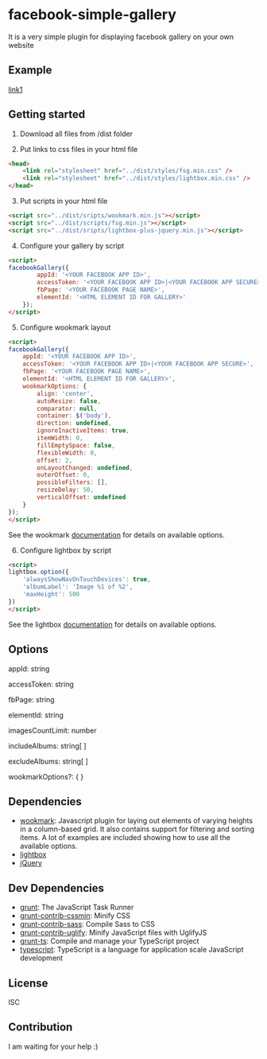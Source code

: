 # facebook-simple-gallery 

It is a very simple plugin for displaying facebook gallery on your own website


## Example
[link1](http://htmlpreview.github.io/?https://github.com/jacek-lapinski/Facebook-Simple-Gallery/blob/master/src/index.html)


## Getting started

1. Download all files from /dist folder

2. Put links to css files in your html file
```html
<head>
    <link rel="stylesheet" href="../dist/styles/fsg.min.css" />
	<link rel="stylesheet" href="../dist/styles/lightbox.min.css" />
</head>
```

3. Put scripts in your html file
```html
<script src="../dist/sripts/wookmark.min.js"></script>
<script src="../dist/scripts/fsg.min.js"></script>
<script src="../dist/sripts/lightbox-plus-jquery.min.js"></script>
```

4. Configure your gallery by script
```html
<script>
facebookGallery({
		appId: '<YOUR FACEBOOK APP ID>',
		accessToken: '<YOUR FACEBOOK APP ID>|<YOUR FACEBOOK APP SECURE>',
		fbPage: '<YOUR FACEBOOK PAGE NAME>',
		elementId: '<HTML ELEMENT ID FOR GALLERY>'
	});
</script>
```

5. Configure wookmark layout
```html
<script>
facebookGallery({
    appId: '<YOUR FACEBOOK APP ID>',
    accessToken: '<YOUR FACEBOOK APP ID>|<YOUR FACEBOOK APP SECURE>',
    fbPage: '<YOUR FACEBOOK PAGE NAME>',
    elementId: '<HTML ELEMENT ID FOR GALLERY>',
    wookmarkOptions: {
        align: 'center',
        autoResize: false,
        comparator: null,
        container: $('body'),
        direction: undefined,
        ignoreInactiveItems: true,
        itemWidth: 0,
        fillEmptySpace: false,
        flexibleWidth: 0,
        offset: 2,
        onLayoutChanged: undefined,
        outerOffset: 0,
        possibleFilters: [],
        resizeDelay: 50,
        verticalOffset: undefined
    }
});
</script>
```
See the wookmark [documentation](http://www.wookmark.com/jquery-plugin) for details on available options.

6. Configure lightbox by script
```html
<script>
lightbox.option({
    'alwaysShowNavOnTouchDevices': true,
    'albumLabel': 'Image %1 of %2',
    'maxHeight': 500
})  
</script>
```
See the lightbox [documentation](http://lokeshdhakar.com/projects/lightbox2/#options) for details on available options.


## Options

appId: string

accessToken: string

fbPage: string

elementId: string

imagesCountLimit: number

includeAlbums: string[ ]

excludeAlbums: string[ ]

wookmarkOptions?: { }


## Dependencies

- [wookmark](https://github.com/germanysbestkeptsecret/Wookmark-jQuery): Javascript plugin for laying out elements of varying heights in a column-based grid. It also contains support for filtering and sorting items. A lot of examples are included showing how to use all the available options.
- [lightbox](https://github.com/lokesh/lightbox2/)
- [jQuery](https://github.com/jquery/jquery)


## Dev Dependencies

- [grunt](https://github.com/gruntjs/grunt): The JavaScript Task Runner
- [grunt-contrib-cssmin](https://github.com/gruntjs/grunt-contrib-cssmin): Minify CSS
- [grunt-contrib-sass](https://github.com/gruntjs/grunt-contrib-sass): Compile Sass to CSS
- [grunt-contrib-uglify](https://github.com/gruntjs/grunt-contrib-uglify): Minify JavaScript files with UglifyJS
- [grunt-ts](https://github.com/TypeStrong/grunt-ts): Compile and manage your TypeScript project
- [typescript](https://github.com/Microsoft/TypeScript): TypeScript is a language for application scale JavaScript development


## License

ISC


## Contribution

I am waiting for your help :)